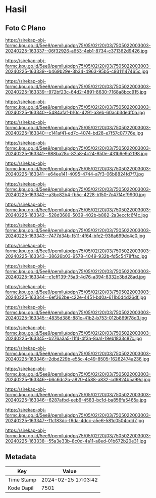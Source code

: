 # Hasil

## Foto C Plano

https://sirekap-obj-formc.kpu.go.id/5ee9/pemilu/pdpr/75/05/02/20/03/7505022003003-20240225-163337--06f32926-a653-4eb1-8734-c371362d9426.jpg

https://sirekap-obj-formc.kpu.go.id/5ee9/pemilu/pdpr/75/05/02/20/03/7505022003003-20240225-163339--b469b29e-3b34-4963-95b5-c9311147465c.jpg

https://sirekap-obj-formc.kpu.go.id/5ee9/pemilu/pdpr/75/05/02/20/03/7505022003003-20240225-163339--972bf23c-64d2-4891-8630-7168a8bcc915.jpg

https://sirekap-obj-formc.kpu.go.id/5ee9/pemilu/pdpr/75/05/02/20/03/7505022003003-20240225-163340--5484afaf-b10c-4291-a3eb-60acb3dedf0a.jpg

https://sirekap-obj-formc.kpu.go.id/5ee9/pemilu/pdpr/75/05/02/20/03/7505022003003-20240225-163340--c141af41-ed7c-4074-bd28-e7f57c07776e.jpg

https://sirekap-obj-formc.kpu.go.id/5ee9/pemilu/pdpr/75/05/02/20/03/7505022003003-20240225-163341--988ba28c-82a8-4c24-850e-431b6e9a2f98.jpg

https://sirekap-obj-formc.kpu.go.id/5ee9/pemilu/pdpr/75/05/02/20/03/7505022003003-20240225-163341--e64ee141-4095-4744-a7f3-06b8824fd7f7.jpg

https://sirekap-obj-formc.kpu.go.id/5ee9/pemilu/pdpr/75/05/02/20/03/7505022003003-20240225-163342--a3bc82b4-fb5c-4228-b150-7c47f4ef9900.jpg

https://sirekap-obj-formc.kpu.go.id/5ee9/pemilu/pdpr/75/05/02/20/03/7505022003003-20240225-163342--528d3689-5039-402b-b882-2a3eccfc6f4c.jpg

https://sirekap-obj-formc.kpu.go.id/5ee9/pemilu/pdpr/75/05/02/20/03/7505022003003-20240225-163343--7477d34b-f511-4f64-bfe2-936a699dc4c0.jpg

https://sirekap-obj-formc.kpu.go.id/5ee9/pemilu/pdpr/75/05/02/20/03/7505022003003-20240225-163343--38626b03-9578-4049-932b-fd5c5478ffac.jpg

https://sirekap-obj-formc.kpu.go.id/5ee9/pemilu/pdpr/75/05/02/20/03/7505022003003-20240225-163344--c1cff139-75a3-4d76-a394-8332c3bd28ad.jpg

https://sirekap-obj-formc.kpu.go.id/5ee9/pemilu/pdpr/75/05/02/20/03/7505022003003-20240225-163344--6ef362be-c22e-4451-bd0a-611b0d4d26df.jpg

https://sirekap-obj-formc.kpu.go.id/5ee9/pemilu/pdpr/75/05/02/20/03/7505022003003-20240225-163345--4835d386-881c-41b2-b753-012b869f78d3.jpg

https://sirekap-obj-formc.kpu.go.id/5ee9/pemilu/pdpr/75/05/02/20/03/7505022003003-20240225-163345--b276a3a5-11f4-4f3a-8aa1-19eb1833c87c.jpg

https://sirekap-obj-formc.kpu.go.id/5ee9/pemilu/pdpr/75/05/02/20/03/7505022003003-20240225-163346--2dbd229b-e55c-4c49-8505-16262474a236.jpg

https://sirekap-obj-formc.kpu.go.id/5ee9/pemilu/pdpr/75/05/02/20/03/7505022003003-20240225-163346--b6c6dc2b-a820-4588-a832-cd9824b5a99d.jpg

https://sirekap-obj-formc.kpu.go.id/5ee9/pemilu/pdpr/75/05/02/20/03/7505022003003-20240225-163346--6287afbd-eeb6-4583-bc1d-ba856fa5465a.jpg

https://sirekap-obj-formc.kpu.go.id/5ee9/pemilu/pdpr/75/05/02/20/03/7505022003003-20240225-163347--11c183dc-f6da-4dcc-a5e6-581c0504cdd7.jpg

https://sirekap-obj-formc.kpu.go.id/5ee9/pemilu/pdpr/75/05/02/20/03/7505022003003-20240225-163338--55a3e33b-8c0d-4a11-a8ed-01b672b20e31.jpg


## Metadata

| Key        | Value               |
| ---------- | ------------------- |
| Time Stamp | 2024-02-25 17:03:42 |
| Kode Dapil | 7501                |




